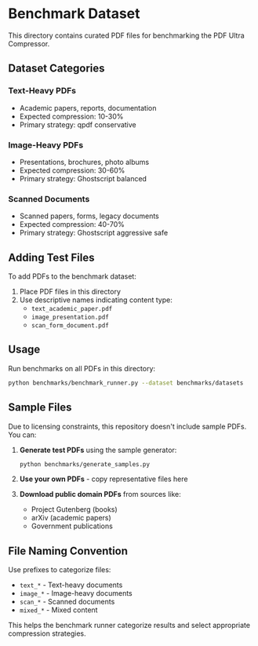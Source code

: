 # Benchmark Dataset

This directory contains curated PDF files for benchmarking the PDF Ultra Compressor.

## Dataset Categories

### Text-Heavy PDFs
- Academic papers, reports, documentation
- Expected compression: 10-30%
- Primary strategy: qpdf conservative

### Image-Heavy PDFs  
- Presentations, brochures, photo albums
- Expected compression: 30-60%
- Primary strategy: Ghostscript balanced

### Scanned Documents
- Scanned papers, forms, legacy documents
- Expected compression: 40-70% 
- Primary strategy: Ghostscript aggressive safe

## Adding Test Files

To add PDFs to the benchmark dataset:

1. Place PDF files in this directory
2. Use descriptive names indicating content type:
   - `text_academic_paper.pdf`
   - `image_presentation.pdf` 
   - `scan_form_document.pdf`

## Usage

Run benchmarks on all PDFs in this directory:

```bash
python benchmarks/benchmark_runner.py --dataset benchmarks/datasets
```

## Sample Files

Due to licensing constraints, this repository doesn't include sample PDFs. You can:

1. **Generate test PDFs** using the sample generator:
   ```bash
   python benchmarks/generate_samples.py
   ```

2. **Use your own PDFs** - copy representative files here

3. **Download public domain PDFs** from sources like:
   - Project Gutenberg (books)
   - arXiv (academic papers)  
   - Government publications

## File Naming Convention

Use prefixes to categorize files:
- `text_*` - Text-heavy documents
- `image_*` - Image-heavy documents  
- `scan_*` - Scanned documents
- `mixed_*` - Mixed content

This helps the benchmark runner categorize results and select appropriate compression strategies.
